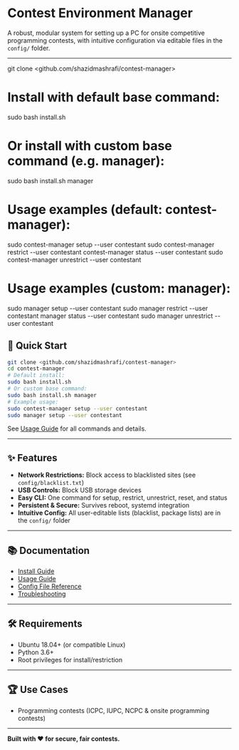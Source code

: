 
# Contest Environment Manager

A robust, modular system for setting up a PC for onsite competitive programming contests, with intuitive configuration via editable files in the `config/` folder.

---


git clone <github.com/shazidmashrafi/contest-manager>
# Install with default base command:
sudo bash install.sh
# Or install with custom base command (e.g. manager):
sudo bash install.sh manager

# Usage examples (default: contest-manager):
sudo contest-manager setup --user contestant
sudo contest-manager restrict --user contestant
contest-manager status --user contestant
sudo contest-manager unrestrict --user contestant

# Usage examples (custom: manager):
sudo manager setup --user contestant
sudo manager restrict --user contestant
manager status --user contestant
sudo manager unrestrict --user contestant

## 🚀 Quick Start


```sh
git clone <github.com/shazidmashrafi/contest-manager>
cd contest-manager
# Default install:
sudo bash install.sh
# Or custom base command:
sudo bash install.sh manager
# Example usage:
sudo contest-manager setup --user contestant
sudo manager setup --user contestant
```

See [Usage Guide](USAGE.md) for all commands and details.

---


## ✨ Features
- **Network Restrictions:** Block access to blacklisted sites (see `config/blacklist.txt`)
- **USB Controls:** Block USB storage devices
- **Easy CLI:** One command for setup, restrict, unrestrict, reset, and status
- **Persistent & Secure:** Survives reboot, systemd integration
- **Intuitive Config:** All user-editable lists (blacklist, package lists) are in the `config/` folder

---


## 📚 Documentation
- [Install Guide](docs/INSTALL.md)
- [Usage Guide](docs/USAGE.md)
- [Config File Reference](config/README_config.md)
- [Troubleshooting](docs/TROUBLESHOOTING.md)

---

## 🛠️ Requirements
- Ubuntu 18.04+ (or compatible Linux)
- Python 3.6+
- Root privileges for install/restriction

---

## 🏆 Use Cases
- Programming contests (ICPC, IUPC, NCPC & onsite programming contests)

---

**Built with ❤️ for secure, fair contests.**
